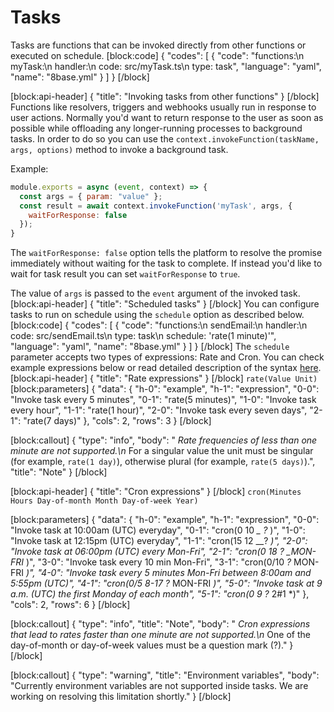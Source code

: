 # Tasks

Tasks are functions that can be invoked directly from other functions or executed on schedule. \[block:code\] { "codes": \[ { "code": "functions:\n myTask:\n handler:\n code: src/myTask.ts\n type: task", "language": "yaml", "name": "8base.yml" } \] } \[/block\]

\[block:api-header\] { "title": "Invoking tasks from other functions" } \[/block\] Functions like resolvers, triggers and webhooks usually run in response to user actions. Normally you'd want to return response to the user as soon as possible while offloading any longer-running processes to background tasks. In order to do so you can use the `context.invokeFunction(taskName, args, options)` method to invoke a background task.

Example:

```javascript
module.exports = async (event, context) => {
  const args = { param: "value" };
  const result = await context.invokeFunction('myTask', args, {
    waitForResponse: false
  });
}
```

The `waitForResponse: false` option tells the platform to resolve the promise immediately without waiting for the task to complete. If instead you'd like to wait for task result you can set `waitForResponse` to `true`.

The value of `args` is passed to the `event` argument of the invoked task. \[block:api-header\] { "title": "Scheduled tasks" } \[/block\] You can configure tasks to run on schedule using the `schedule` option as described below. \[block:code\] { "codes": \[ { "code": "functions:\n sendEmail:\n handler:\n code: src/sendEmail.ts\n type: task\n schedule: 'rate\(1 minute\)'", "language": "yaml", "name": "8base.yml" } \] } \[/block\] The `schedule` parameter accepts two types of expressions: Rate and Cron. You can check example expressions below or read detailed description of the syntax [here](https://docs.aws.amazon.com/lambda/latest/dg/tutorial-scheduled-events-schedule-expressions.html?shortFooter=true). \[block:api-header\] { "title": "Rate expressions" } \[/block\] `rate(Value Unit)` \[block:parameters\] { "data": { "h-0": "example", "h-1": "expression", "0-0": "Invoke task every 5 minutes", "0-1": "rate\(5 minutes\)", "1-0": "Invoke task every hour", "1-1": "rate\(1 hour\)", "2-0": "Invoke task every seven days", "2-1": "rate\(7 days\)" }, "cols": 2, "rows": 3 } \[/block\]

\[block:callout\] { "type": "info", "body": " _Rate frequencies of less than one minute are not supported.\n_ For a singular value the unit must be singular \(for example, `rate(1 day)`\), otherwise plural \(for example, `rate(5 days)`\).", "title": "Note" } \[/block\]

\[block:api-header\] { "title": "Cron expressions" } \[/block\] `cron(Minutes Hours Day-of-month Month Day-of-week Year)`

\[block:parameters\] { "data": { "h-0": "example", "h-1": "expression", "0-0": "Invoke task at 10:00am \(UTC\) everyday", "0-1": "cron\(0 10 _\_ ?_ \)", "1-0": "Invoke task at 12:15pm \(UTC\) everyday", "1-1": "cron\(15 12 __? _\)", "2-0": "Invoke task at 06:00pm \(UTC\) every Mon-Fri", "2-1": "cron\(0 18 ? \_MON-FRI_ \)", "3-0": "Invoke task every 10 min Mon-Fri", "3-1": "cron\(0/10 _?_ MON-FRI _\)", "4-0": "Invoke task every 5 minutes Mon-Fri between 8:00am and 5:55pm \(UTC\)", "4-1": "cron\(0/5 8-17 ?_ MON-FRI _\)", "5-0": "Invoke task at 9 a.m. \(UTC\) the first Monday of each month", "5-1": "cron\(0 9 ?_ 2\#1 \*\)" }, "cols": 2, "rows": 6 } \[/block\]

\[block:callout\] { "type": "info", "title": "Note", "body": " _Cron expressions that lead to rates faster than one minute are not supported.\n_ One of the day-of-month or day-of-week values must be a question mark \(?\)." } \[/block\]

\[block:callout\] { "type": "warning", "title": "Environment variables", "body": "Currently environment variables are not supported inside tasks. We are working on resolving this limitation shortly." } \[/block\]

